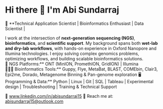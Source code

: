 # Hi there 👋 I'm Abi Sundarraj  

🔬 **Technical Application Scientist | Bioinformatics Enthusiast | Data Scientist | 

I work at the intersection of **next-generation sequencing (NGS)**, **bioinformatics**, and **scientific support**. My background spans both **wet-lab and dry-lab workflows**, with hands-on experience in Oxford Nanopore and Illumina technologies. I enjoy solving complex genomics problems, optimizing workflows, and building scalable bioinformatics solutions.  
🧬 NGS Platforms:** ONT (MinION, PromethION, GridION) | Illumina  
👩🏻‍💻 Bioinformatics Tools:** Guppy, Flye, MetaBat, BLAST, COMEbin, Clair3, Epi2me, Dorado, Metagenome Binning & Pan-genome exploration
🖥️ Programming & Data:** Python | Linux | Git | SQL | Tableau | Experimental design | Troubleshooting | Training & Technical Support

💼 www.linkedin.com/in/abisundarraj15 
📧 Reach me at: abisundarraj15@outlook.com
